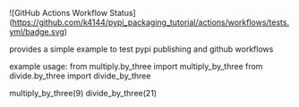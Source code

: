 ![GitHub Actions Workflow Status]
(https://github.com/k4144/pypi_packaging_tutorial/actions/workflows/tests.yml/badge.svg)


provides a simple example to test pypi publishing and github workflows


example usage:
from multiply.by_three import multiply_by_three
from divide.by_three import divide_by_three

multiply_by_three(9)
divide_by_three(21)
